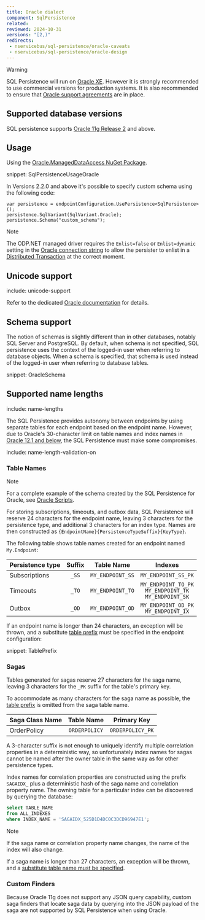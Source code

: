 ```yaml
---
title: Oracle dialect
component: SqlPersistence
related:
reviewed: 2024-10-31
versions: "[2,)"
redirects:
 - nservicebus/sql-persistence/oracle-caveats
 - nservicebus/sql-persistence/oracle-design
---
```


> [!WARNING]
> SQL Persistence will run on [Oracle XE](https://www.oracle.com/technetwork/database/database-technologies/express-edition/overview/index.html). However it is strongly recommended to use commercial versions for production systems. It is also recommended to ensure that [Oracle support agreements](https://www.oracle.com/support/index.html) are in place.

## Supported database versions

SQL persistence supports [Oracle 11g Release 2](https://docs.oracle.com/cd/E11882_01/readmes.112/e41331/chapter11204.htm) and above.

## Usage

Using the [Oracle.ManagedDataAccess NuGet Package](https://www.nuget.org/packages/Oracle.ManagedDataAccess).

snippet: SqlPersistenceUsageOracle

In Versions 2.2.0 and above it's possible to specify custom schema using the following code:

```
var persistence = endpointConfiguration.UsePersistence<SqlPersistence>();
persistence.SqlVariant(SqlVariant.Oracle);
persistence.Schema("custom_schema");
```

> [!NOTE]
> The ODP.NET managed driver requires the `Enlist=false` or `Enlist=dynamic` setting in the [Oracle connection string](https://docs.oracle.com/database/121/ODPNT/featConnecting.htm) to allow the persister to enlist in a [Distributed Transaction](https://msdn.microsoft.com/en-us/library/windows/desktop/ms681205.aspx) at the correct moment.


## Unicode support

include: unicode-support

Refer to the dedicated [Oracle documentation](https://docs.oracle.com/cd/B19306_01/server.102/b14225/ch2charset.htm) for details.

## Schema support

The notion of schemas is slightly different than in other databases, notably SQL Server and PostgreSQL. By default, when schema is not specified, SQL persistence uses the context of the logged-in user when referring to database objects. When a schema is specified, that schema is used instead of the logged-in user when referring to database tables.

snippet: OracleSchema

## Supported name lengths

include: name-lengths

The SQL Persistence provides autonomy between endpoints by using separate tables for each endpoint based on the endpoint name. However, due to Oracle's 30-character limit on table names and index names in [Oracle 12.1 and below](https://docs.oracle.com/database/121/SQLRF/sql_elements008.htm#SQLRF00223), the SQL Persistence must make some compromises.

include: name-length-validation-on

### Table Names

> [!NOTE]
> For a complete example of the schema created by the SQL Persistence for Oracle, see [Oracle Scripts](oracle-scripts.md).

For storing subscriptions, timeouts, and outbox data, SQL Persistence will reserve 24 characters for the endpoint name, leaving 3 characters for the persistence type, and additional 3 characters for an index type. Names are then constructed as `{EndpointName}{PersistenceTypeSuffix}{KeyType}`.

The following table shows table names created for an endpoint named `My.Endpoint`:

| Persistence type | Suffix |    Table Name    |       Indexes       |
|------------------|:------:|:----------------:|:-------------------:|
| Subscriptions    |  `_SS` | `MY_ENDPOINT_SS` | `MY_ENDPOINT_SS_PK` |
| Timeouts         |  `_TO` | `MY_ENDPOINT_TO` | `MY_ENDPOINT_TO_PK`<br/>`MY_ENDPOINT_TK`<br/>`MY_ENDPOINT_SK` |
| Outbox           |  `_OD` | `MY_ENDPOINT_OD` | `MY_ENDPOINT_OD_PK`<br/>`MY_ENDPOINT_IX` |

If an endpoint name is longer than 24 characters, an exception will be thrown, and a substitute [table prefix](/persistence/sql/install.md#table-prefix) must be specified in the endpoint configuration:

snippet: TablePrefix

### Sagas

Tables generated for sagas reserve 27 characters for the saga name, leaving 3 characters for the `_PK` suffix for the table's primary key.

To accommodate as many characters for the saga name as possible, the [table prefix](/persistence/sql/install.md#table-prefix) is omitted from the saga table name.

| Saga Class Name |   Table Name  |    Primary Key   |
|-----------------|:-------------:|:----------------:|
| OrderPolicy     | `ORDERPOLICY` | `ORDERPOLICY_PK` |

A 3-character suffix is not enough to uniquely identify multiple correlation properties in a deterministic way, so unfortunately index names for sagas cannot be named after the owner table in the same way as for other persistence types.

Index names for correlation properties are constructed using the prefix `SAGAIDX_` plus a deterministic hash of the saga name and correlation property name. The owning table for a particular index can be discovered by querying the database:

```sql
select TABLE_NAME
from ALL_INDEXES
where INDEX_NAME = 'SAGAIDX_525D1D4DC0C3DCD96947E1';
```

> [!NOTE]
> If the saga name or correlation property name changes, the name of the index will also change.

If a saga name is longer than 27 characters, an exception will be thrown, and a [substitute table name must be specified](saga.md#table-structure-table-name).


### Custom Finders

Because Oracle 11g does not support any JSON query capability, custom saga finders that locate saga data by querying into the JSON payload of the saga are not supported by SQL Persistence when using Oracle.
